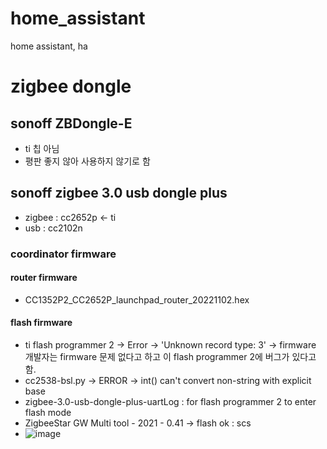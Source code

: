 # home_assistant
home assistant, ha

# zigbee dongle
## sonoff ZBDongle-E 
- ti 칩 아님
- 평판 좋지 않아 사용하지 않기로 함
## sonoff zigbee 3.0 usb dongle plus
- zigbee : cc2652p <- ti
- usb : cc2102n
### coordinator firmware
#### router firmware
- CC1352P2_CC2652P_launchpad_router_20221102.hex
#### flash firmware 
- ti flash programmer 2 -> Error -> 'Unknown record type: 3' -> firmware 개발자는 firmware 문제 없다고 하고 이 flash programmer 2에 버그가 있다고 함.
- cc2538-bsl.py -> ERROR -> int() can't convert non-string with explicit base
- zigbee-3.0-usb-dongle-plus-uartLog : for flash programmer 2 to enter flash mode
- ZigbeeStar GW Multi tool - 2021 - 0.41 -> flash ok : scs
- ![image](https://github.com/ketri-scs/home_assistant/assets/74283411/21dd441d-c372-42d5-8625-ce318a114494)

